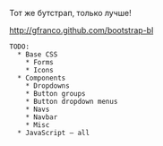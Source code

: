 Тот же бутстрап, только лучше!

http://gfranco.github.com/bootstrap-bl

```
TODO:
  * Base CSS
    * Forms
    * Icons
  * Components
    * Dropdowns
    * Button groups
    * Button dropdown menus
    * Navs
    * Navbar
    * Misc
  * JavaScript — all
```